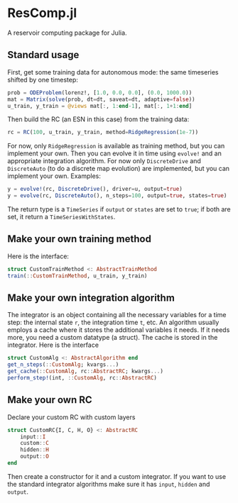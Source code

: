 # ResComp.jl

A reservoir computing package for Julia.

## Standard usage

First, get some training data for autonomous mode: the same timeseries shifted by one timestep:
```julia
prob = ODEProblem(lorenz!, [1.0, 0.0, 0.0], (0.0, 1000.0))
mat = Matrix(solve(prob, dt=dt, saveat=dt, adaptive=false))
u_train, y_train = @views mat[:, 1:end-1], mat[:, 1+1:end]
```
Then build the RC (an ESN in this case) from the training data:
```julia
rc = RC(100, u_train, y_train, method=RidgeRegression(1e-7))
```
For now, only `RidgeRegression` is available as training method, but you can implement your own. Then you can evolve it in time using `evolve!` and an appropriate integration algorithm. For now only `DiscreteDrive` and `DiscreteAuto` (to do a discrete map evolution) are implemented, but you can implement your own. Examples:
```julia
y = evolve!(rc, DiscreteDrive(), driver=u, output=true)
y = evolve(rc, DiscreteAuto(), n_steps=100, output=true, states=true)
```
The return type is a `TimeSeries` if `output` or `states` are set to `true`; if both are set, it return a `TimeSeriesWithStates`.

## Make your own training method
Here is the interface:
```julia
struct CustomTrainMethod <: AbstractTrainMethod
train(::CustomTrainMethod, u_train, y_train)
```

## Make your own integration algorithm
The integrator is an object containing all the necessary variables for a time step: the internal state `r`, the integration time `t`, etc. An algorithm usually employs a cache where it stores the additional variables it needs. If it needs more, you need a custom datatype (a struct). The cache is stored in the integrator. Here is the interface
```julia
struct CustomAlg <: AbstractAlgorithm end
get_n_steps(::CustomAlg; kvargs...)
get_cache(::CustomAlg, rc::AbstractRC; kwargs...)
perform_step!(int, ::CustomAlg, rc::AbstractRC)
```

## Make your own RC
Declare your custom RC with custom layers
```julia
struct CustomRC{I, C, H, O} <: AbstractRC
    input::I
    custom::C
    hidden::H
    output::O
end
```
Then create a constructor for it and a custom integrator. If you want to use the standard integrator algorithms make sure it has `input`, `hidden` and `output`.